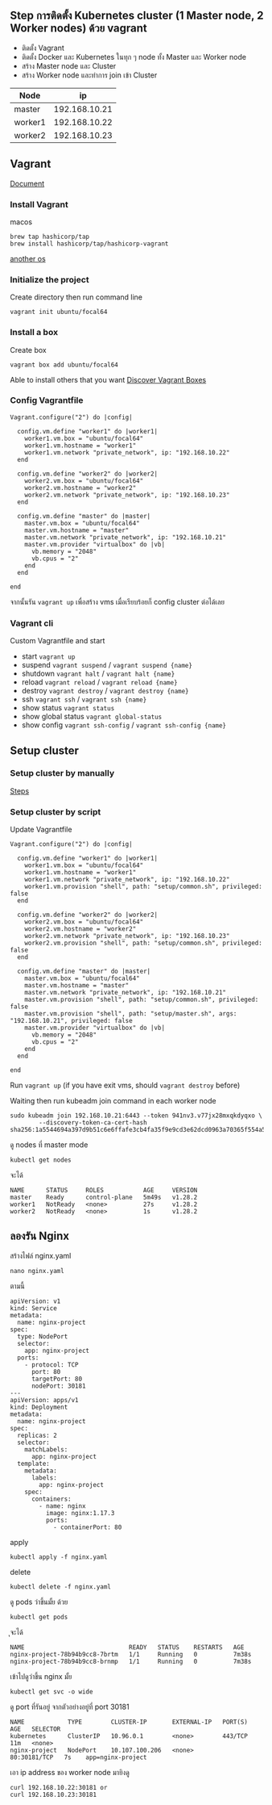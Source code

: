 ## Step การติดตั้ง Kubernetes cluster (1 Master node, 2 Worker nodes) ด้วย vagrant
* ติดตั้ง Vagrant
* ติดตั้ง Docker และ Kubernetes ในทุก ๆ  node ทั้ง Master และ Worker node
* สร้าง Master node และ Cluster
* สร้าง Worker node และทำการ join เข้า Cluster

| Node    |      ip       |
|---------|---------------|
| master  | 192.168.10.21 |
| worker1 | 192.168.10.22 |
| worker2 | 192.168.10.23 |

## Vagrant

[Document](https://developer.hashicorp.com/vagrant/tutorials/getting-started/getting-started-install)


### Install Vagrant
macos
```
brew tap hashicorp/tap
brew install hashicorp/tap/hashicorp-vagrant
```
[another os](https://developer.hashicorp.com/vagrant/install#macOS)

### Initialize the project
Create directory then run command line
```
vagrant init ubuntu/focal64
```


### Install a box
Create box
```
vagrant box add ubuntu/focal64
```
Able to install others that you want [Discover Vagrant Boxes](https://app.vagrantup.com/boxes/search)


### Config Vagrantfile
```
Vagrant.configure("2") do |config|

  config.vm.define "worker1" do |worker1|
    worker1.vm.box = "ubuntu/focal64"
    worker1.vm.hostname = "worker1"
    worker1.vm.network "private_network", ip: "192.168.10.22"
  end

  config.vm.define "worker2" do |worker2|
    worker2.vm.box = "ubuntu/focal64"
    worker2.vm.hostname = "worker2"
    worker2.vm.network "private_network", ip: "192.168.10.23"
  end

  config.vm.define "master" do |master|
    master.vm.box = "ubuntu/focal64"
    master.vm.hostname = "master"
    master.vm.network "private_network", ip: "192.168.10.21"
    master.vm.provider "virtualbox" do |vb|
      vb.memory = "2048"
      vb.cpus = "2"
    end
  end

end
```

จากนั้นรัน `vagrant up` เพื่อสร้าง vms เมื่อเรียบร้อยก็ config cluster ต่อได้เลย

### Vagrant cli
Custom Vagrantfile and start
- start `vagrant up`
- suspend `vagrant suspend` / `vagrant suspend {name}`
- shutdown `vagrant halt` / `vagrant halt {name}`
- reload `vagrant reload` / `vagrant reload {name}`
- destroy `vagrant destroy` / `vagrant destroy {name}`
- ssh `vagrant ssh` / `vagrant ssh {name}`
- show status `vagrant status`
- show global status `vagrant global-status`
- show config `vagrant ssh-config` / `vagrant ssh-config {name}`


## Setup cluster

### Setup cluster by manually
[Steps](/docs/1master_2workers/MANUAL.md)

### Setup cluster by script
Update Vagrantfile
```
Vagrant.configure("2") do |config|

  config.vm.define "worker1" do |worker1|
    worker1.vm.box = "ubuntu/focal64"
    worker1.vm.hostname = "worker1"
    worker1.vm.network "private_network", ip: "192.168.10.22"
    worker1.vm.provision "shell", path: "setup/common.sh", privileged: false
  end

  config.vm.define "worker2" do |worker2|
    worker2.vm.box = "ubuntu/focal64"
    worker2.vm.hostname = "worker2"
    worker2.vm.network "private_network", ip: "192.168.10.23"
    worker2.vm.provision "shell", path: "setup/common.sh", privileged: false
  end

  config.vm.define "master" do |master|
    master.vm.box = "ubuntu/focal64"
    master.vm.hostname = "master"
    master.vm.network "private_network", ip: "192.168.10.21"
    master.vm.provision "shell", path: "setup/common.sh", privileged: false
    master.vm.provision "shell", path: "setup/master.sh", args: "192.168.10.21", privileged: false
    master.vm.provider "virtualbox" do |vb|
      vb.memory = "2048"
      vb.cpus = "2"
    end
  end

end
```
Run `vagrant up` (if you have exit vms, should `vagrant destroy` before)

Waiting then run kubeadm join command in each worker node
```
sudo kubeadm join 192.168.10.21:6443 --token 941nv3.v77jx28mxqkdyqxo \
        --discovery-token-ca-cert-hash sha256:1a5544694a397d9b51c6e6ffafe3cb4fa35f9e9cd3e62dcd0963a70365f554a5
```

ดู nodes ที่ master mode
```
kubectl get nodes
```

จะได้
```
NAME      STATUS     ROLES           AGE     VERSION
master    Ready      control-plane   5m49s   v1.28.2
worker1   NotReady   <none>          27s     v1.28.2
worker2   NotReady   <none>          1s      v1.28.2
```

## ลองรัน Nginx
สร้างไฟล์ nginx.yaml
```
nano nginx.yaml
```

ตามนี้
```
apiVersion: v1
kind: Service
metadata:
  name: nginx-project
spec:
  type: NodePort
  selector:
    app: nginx-project
  ports:
    - protocol: TCP
      port: 80
      targetPort: 80
      nodePort: 30181
---
apiVersion: apps/v1
kind: Deployment
metadata:
  name: nginx-project
spec:
  replicas: 2
  selector:
    matchLabels:
      app: nginx-project
  template:
    metadata:
      labels:
        app: nginx-project
    spec:
      containers:
        - name: nginx
          image: nginx:1.17.3
          ports:
            - containerPort: 80
```

apply
```
kubectl apply -f nginx.yaml
```

delete
```
kubectl delete -f nginx.yaml
```

ดู pods ว่าขึ้นมั้ย ด้วย
```
kubectl get pods
```

ุจะได้
```
NAME                             READY   STATUS    RESTARTS   AGE
nginx-project-78b94b9cc8-7brtm   1/1     Running   0          7m38s
nginx-project-78b94b9cc8-brnmp   1/1     Running   0          7m38s
```

เข้าไปดูว่าขึ้น nginx มั้ย
```
kubectl get svc -o wide
```

ดู port ที่รันอยู่ จากตัวอย่างอยู่ที่ port 30181
```
NAME            TYPE        CLUSTER-IP       EXTERNAL-IP   PORT(S)        AGE   SELECTOR
kubernetes      ClusterIP   10.96.0.1        <none>        443/TCP        11m   <none>
nginx-project   NodePort    10.107.100.206   <none>        80:30181/TCP   7s    app=nginx-project
```

เอา ip address ของ worker node มายิงดู
```
curl 192.168.10.22:30181 or 
curl 192.168.10.23:30181
```